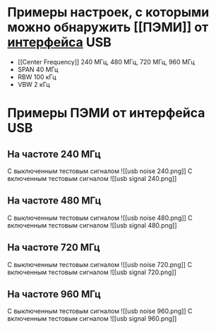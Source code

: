 # Примеры настроек, с которыми можно обнаружить [[ПЭМИ]] от [интерфейса](Интерфейс.md) USB
- [[Center Frequency]] 240 МГц, 480 МГц, 720 МГц, 960 МГц
- SPAN 40 МГц
- RBW 100 кГц
- VBW 2 кГц
# Примеры ПЭМИ от интерфейса USB
## На частоте 240 МГц
С выключенным тестовым сигналом
![[usb noise 240.png]]
С включенным тестовым сигналом
![[usb signal 240.png]]
## На частоте 480 МГц
С выключенным тестовым сигналом
![[usb noise 480.png]]
С включенным тестовым сигналом
![[usb signal 480.png]]
## На частоте 720 МГц
С выключенным тестовым сигналом
![[usb noise 720.png]]
С включенным тестовым сигналом
![[usb signal 720.png]]
## На частоте 960 МГц
С выключенным тестовым сигналом
![[usb noise 960.png]]
С включенным тестовым сигналом
![[usb signal 960.png]]


